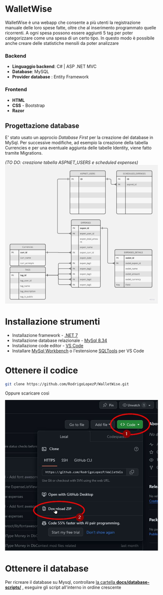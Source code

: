 # WalletWise
WalletWise è una webapp che consente a più utenti la registrazione manuale delle loro spese fatte, oltre che al inserimento programmato quelle
ricorrenti.
A ogni spesa possono essere aggiunti 5 tag per poter categorizzare come una spesa di un certo tipo. In questo modo è possibile anche creare delle statistiche mensili da poter analizzare

### Backend

- **Linguaggio backend**: C# | ASP .NET MVC
- **Database**: MySQL
- **Provider database** : Entity Framework

### Frontend

- **HTML**
- **CSS** - Bootstrap
- **Razor**

## Progettazione database
E' stato usato un approcio _Database First_ per la creazione del database in MySql. Per successive modifiche, ad esempio la creazione della tabella Currencies e per una eventuale aggiunta delle tabelle Identity, viene fatto tramite Migrations. 

*(TO DO: creazione tabella ASPNET_USERS e scheduled expenses)*
![Database schema](docs/xReadMe/WalletWise-Db.jpg)

# Installazione strumenti
 - Installazione framework - [.NET 7](https://dotnet.microsoft.com/en-us/download/dotnet/7.0)
 - Installazione database relazionale - [MySql 8.34](https://downloads.mysql.com/archives/community)
 - Installazione code editor - [VS Code](https://code.visualstudio.com/Download)
 - Installare [MySql Workbench](https://www.mysql.com/downloads/) o l'estensione [SQLTools](https://marketplace.visualstudio.com/items?itemName=mtxr.sqltools) per VS Code

# Ottenere il codice

```bash
git clone https://github.com/RodrigoLopezP/WalletWise.git
```
Oppure scaricare così

![Img download codice da github](docs/xReadMe/download-code.jpg)

# Ottenere il database

Per ricreare il database su Mysql, controllare [la cartella **docs/database-scripts/**](docs\database-scripts) , eseguire gli script all'interno in ordine crescente